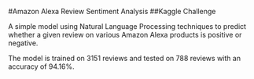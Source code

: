 #Amazon Alexa Review Sentiment Analysis
##Kaggle Challenge

A simple model using Natural Language Processing techniques to predict whether a given review on various Amazon Alexa products is positive or negative.

The model is trained on 3151 reviews and tested on 788 reviews with an accuracy of 94.16%.
